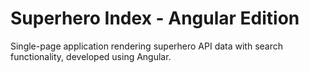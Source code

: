 # Superhero Index - Angular Edition
Single-page application rendering superhero API data with search functionality, developed using Angular.